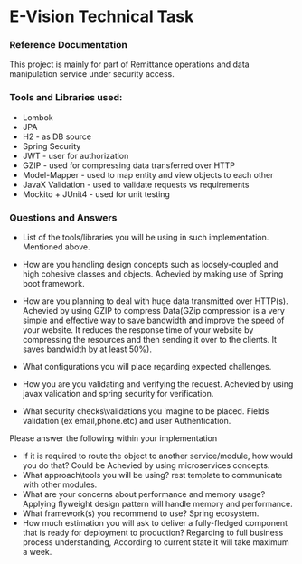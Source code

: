 # E-Vision Technical Task

### Reference Documentation
This project is mainly for part of Remittance operations and data manipulation service under security access.

### Tools and Libraries used:
* Lombok
* JPA
* H2 - as DB source
* Spring Security
* JWT - user for authorization
* GZIP - used for compressing data transferred over HTTP
* Model-Mapper - used to map entity and view objects to each other
* JavaX Validation - used to validate requests vs requirements
* Mockito + JUnit4 - used for unit testing

### Questions and Answers
* List of the tools/libraries you will be using in such implementation. 
Mentioned above.
* How are you handling design concepts such as loosely-coupled and high cohesive classes and objects.
  Achevied by making use of Spring boot framework.
* How are you planning to deal with huge data transmitted over HTTP(s).
  Achevied by using GZIP to compress Data(GZip compression is a very simple and effective way to save bandwidth and improve the speed of your website.
  It reduces the response time of your website by compressing the resources and then sending it over to the clients. It saves bandwidth by at least 50%).
* What configurations you will place regarding expected challenges.
  
* How you are you validating and verifying the request.
  Achevied by using javax validation and spring security for verification.
* What security checks\validations you imagine to be placed.
  Fields validation (ex email,phone.etc) and user Authentication.
  
Please answer the following within your implementation
* If it is required to route the object to another service/module, how would you do that?
  Could be Achevied by using microservices concepts.
* What approach\tools you will be using?
  rest template to communicate with other modules.
* What are your concerns about performance and memory usage?
  Applying flyweight design pattern will handle memory and performance.
* What framework(s) you recommend to use?
  Spring ecosystem.
* How much estimation you will ask to deliver a fully-fledged component that is ready for deployment to production?
  Regarding to full business process understanding, According to current state it will take maximum a week.
